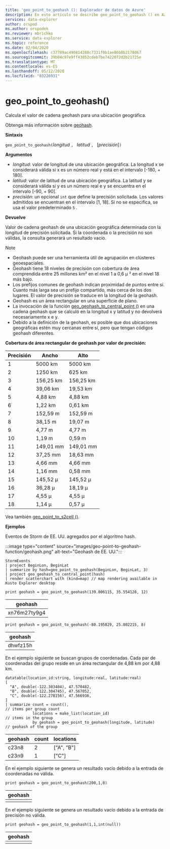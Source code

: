 ```yaml
---
title: 'geo_point_to_geohash (): Explorador de datos de Azure'
description: En este artículo se describe geo_point_to_geohash () en Azure Explorador de datos.
services: data-explorer
author: orspod
ms.author: orspodek
ms.reviewer: mbrichko
ms.service: data-explorer
ms.topic: reference
ms.date: 02/04/2020
ms.openlocfilehash: c37789ac490814288c7331f0b1ae86b8b2178d67
ms.sourcegitcommit: 39b04c97e9ff43052cdeb7be7422072d2b21725e
ms.translationtype: MT
ms.contentlocale: es-ES
ms.lasthandoff: 05/12/2020
ms.locfileid: "83226931"
---
```

# <a name="geo_point_to_geohash"></a>geo_point_to_geohash()

Calcula el valor de cadena geohash para una ubicación geográfica.

Obtenga más información sobre [geohash](https://en.wikipedia.org/wiki/Geohash).  

**Sintaxis**

`geo_point_to_geohash(`*longitud* `, ` *latitud* `, ` [*precisión*]`)`

**Argumentos**

* *longitud*: valor de longitud de una ubicación geográfica. La longitud x se considerará válida si x es un número real y está en el intervalo [-180, + 180]. 
* *latitud*: valor de latitud de una ubicación geográfica. La latitud y se considerará válida si y es un número real e y se encuentra en el intervalo [-90, + 90]. 
* *precisión*: un opcional `int` que define la precisión solicitada. Los valores admitidos se encuentran en el intervalo [1, 18]. Si no se especifica, se usa el valor predeterminado `5` .

**Devuelve**

Valor de cadena geohash de una ubicación geográfica determinada con la longitud de precisión solicitada. Si la coordenada o la precisión no son válidas, la consulta generará un resultado vacío.

> [!NOTE]
>
> * Geohash puede ser una herramienta útil de agrupación en clústeres geoespaciales.
> * Geohash tiene 18 niveles de precisión con cobertura de área comprendida entre 25 millones km² en el nivel 1 a 0,6 μ ² en el nivel 18 más bajo.
> * Los prefijos comunes de geohash indican proximidad de puntos entre sí. Cuanto más larga sea un prefijo compartido, más cerca de los dos lugares. El valor de precisión se traduce en la longitud de la geohash.
> * Geohash es un área rectangular en una superficie de plano.
> * La invocación de la función [geo_geohash_to_central_point ()](geo-geohash-to-central-point-function.md) en una cadena geohash que se calculó en la longitud x y latitud y no devolverá necesariamente x e y.
> * Debido a la definición de la geohash, es posible que dos ubicaciones geográficas estén muy cercanas entre sí, pero que tengan códigos geohash diferentes.

**Cobertura de área rectangular de geohash por valor de precisión:**

| Precisión | Ancho     | Alto    |
|----------|-----------|-----------|
| 1        | 5000 km   | 5000 km   |
| 2        | 1250 km   | 625 km    |
| 3        | 156,25 km | 156,25 km |
| 4        | 39,06 km  | 19,53 km  |
| 5        | 4,88 km   | 4,88 km   |
| 6        | 1,22 km   | 0,61 km   |
| 7        | 152,59 m  | 152,59 m  |
| 8        | 38,15 m   | 19,07 m   |
| 9        | 4,77 m    | 4,77 m    |
| 10       | 1,19 m    | 0,59 m    |
| 11       | 149,01 mm | 149,01 mm |
| 12       | 37,25 mm  | 18,63 mm  |
| 13       | 4,66 mm   | 4,66 mm   |
| 14       | 1,16 mm   | 0,58 mm   |
| 15       | 145,52 μ  | 145,52 μ  |
| 16       | 36,28 μ   | 18,19 μ   |
| 17       | 4,55 μ    | 4,55 μ    |
| 18       | 1,14 μ    | 0,57 μ    |

Vea también [geo_point_to_s2cell ()](geo-point-to-s2cell-function.md).

**Ejemplos**

Eventos de Storm de EE. UU. agregados por el algoritmo hash.

:::image type="content" source="images/geo-point-to-geohash-function/geohash.png" alt-text="Geohash de EE. UU.":::

<!-- csl: https://help.kusto.windows.net/Samples -->
```kusto
StormEvents
| project BeginLon, BeginLat
| summarize by hash=geo_point_to_geohash(BeginLon, BeginLat, 3)
| project geo_geohash_to_central_point(hash)
| render scatterchart with (kind=map) // map rendering available in Kusto Explorer desktop
```

<!-- csl: https://help.kusto.windows.net/Samples -->
```kusto
print geohash = geo_point_to_geohash(139.806115, 35.554128, 12)  
```

| geohash      |
|--------------|
| xn76m27ty9g4 |

<!-- csl: https://help.kusto.windows.net/Samples -->
```kusto
print geohash = geo_point_to_geohash(-80.195829, 25.802215, 8)
```

|geohash|
|---|
|dhwfz15h|

En el ejemplo siguiente se buscan grupos de coordenadas. Cada par de coordenadas del grupo reside en un área rectangular de 4,88 km por 4,88 km.

<!-- csl: https://help.kusto.windows.net/Samples -->
```kusto
datatable(location_id:string, longitude:real, latitude:real)
[
  "A", double(-122.303404), 47.570482,
  "B", double(-122.304745), 47.567052,
  "C", double(-122.278156), 47.566936,
]
| summarize count = count(),                                          // items per group count
            locations = make_list(location_id)                        // items in the group
            by geohash = geo_point_to_geohash(longitude, latitude)    // geohash of the group
```

| geohash | count | locations  |
|---------|-------|------------|
| c23n8   | 2     | ["A", "B"] |
| c23n9   | 1     | ["C"]      |

En el ejemplo siguiente se genera un resultado vacío debido a la entrada de coordenadas no válida.

<!-- csl: https://help.kusto.windows.net/Samples -->
```kusto
print geohash = geo_point_to_geohash(200,1,8)
```

| geohash |
|---------|
|         |

En el ejemplo siguiente se genera un resultado vacío debido a la entrada de precisión no válida.

<!-- csl: https://help.kusto.windows.net/Samples -->
```kusto
print geohash = geo_point_to_geohash(1,1,int(null))
```

| geohash |
|---------|
|         |
